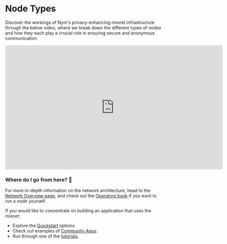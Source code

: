 # Node Types

Discover the workings of Nym's privacy-enhancing mixnet infrastructure through the below video, where we break down the different types of nodes and how they each play a crucial role in ensuring secure and anonymous communication.

<iframe width="700" height="400" src="https://www.youtube.com/embed/rnPpEsJS4FM" title="YouTube video player" frameborder="0" allow="accelerometer; autoplay; clipboard-write; encrypted-media; gyroscope; picture-in-picture; web-share" allowfullscreen></iframe>

### Where do I go from here? 💭

For more in-depth information on the network architecture, head to the [Network Overview page](https://nymtech.net/docs/architecture/network-overview.html), and check out the [Operators book](https://nymtech.net/operators) if you want to run a node yourself. 

If you would like to concentrate on building an application that uses the mixnet:
* Explore the [Quickstart](../quickstart/overview.md) options.
* Check out examples of [Community Apps](../community-resources/community-applications-and-guides.md). 
* Run through one of the [tutorials](../tutorials).  
